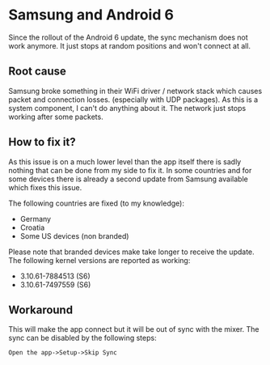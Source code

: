 # Samsung and Android 6

Since the rollout of the Android 6 update, the sync mechanism does not work anymore.
It just stops at random positions and won't connect at all.

## Root cause

Samsung broke something in their WiFi driver / network stack which causes packet and connection losses.
(especially with UDP packages). As this is a system component, I can't do anything about it.
The network just stops working after some packets.

## How to fix it?

As this issue is on a much lower level than the app itself there is sadly nothing that can be done from my side to fix it.
In some countries and for some devices there is already a second update from Samsung available which fixes this issue.

The following countries are fixed (to my knowledge):

- Germany
- Croatia
- Some US devices (non branded)

Please note that branded devices make take longer to receive the update.
The following kernel versions are reported as working:

- 3.10.61-7884513 (S6)
- 3.10.61-7497559 (S6)

## Workaround

This will make the app connect but it will be out of sync with the mixer.
The sync can be disabled by the following steps:

```menu
Open the app->Setup->Skip Sync
```
